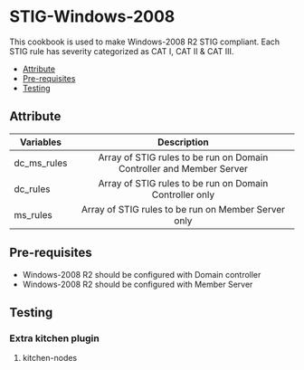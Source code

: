 # STIG-Windows-2008

This cookbook is used to make Windows-2008 R2 STIG compliant.
Each STIG rule has severity categorized as CAT I, CAT II & CAT III.

- [Attribute](#attribute)
- [Pre-requisites](#pre-requisites)
- [Testing](#testing)

## Attribute

| Variables   |                              Description                             |
|-------------|:--------------------------------------------------------------------:|
| dc_ms_rules | Array of STIG rules to be run on Domain Controller and Member Server |
| dc_rules    |        Array of STIG rules to be run on Domain Controller only       |
| ms_rules    |          Array of STIG rules to be run on Member Server only         |

## Pre-requisites

- Windows-2008 R2 should be configured with Domain controller
- Windows-2008 R2 should be configured with Member Server

## Testing

### Extra kitchen plugin

1. kitchen-nodes
